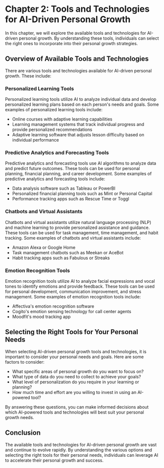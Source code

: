 Chapter 2: Tools and Technologies for AI-Driven Personal Growth
===============================================================

In this chapter, we will explore the available tools and technologies for AI-driven personal growth. By understanding these tools, individuals can select the right ones to incorporate into their personal growth strategies.

Overview of Available Tools and Technologies
--------------------------------------------

There are various tools and technologies available for AI-driven personal growth. These include:

### Personalized Learning Tools

Personalized learning tools utilize AI to analyze individual data and develop personalized learning plans based on each person's needs and goals. Some examples of personalized learning tools include:

* Online courses with adaptive learning capabilities
* Learning management systems that track individual progress and provide personalized recommendations
* Adaptive learning software that adjusts lesson difficulty based on individual performance

### Predictive Analytics and Forecasting Tools

Predictive analytics and forecasting tools use AI algorithms to analyze data and predict future outcomes. These tools can be used for personal planning, financial planning, and career development. Some examples of predictive analytics and forecasting tools include:

* Data analysis software such as Tableau or PowerBI
* Personalized financial planning tools such as Mint or Personal Capital
* Performance tracking apps such as Rescue Time or Toggl

### Chatbots and Virtual Assistants

Chatbots and virtual assistants utilize natural language processing (NLP) and machine learning to provide personalized assistance and guidance. These tools can be used for task management, time management, and habit tracking. Some examples of chatbots and virtual assistants include:

* Amazon Alexa or Google Home
* Task management chatbots such as Meekan or AceBot
* Habit tracking apps such as Fabulous or Streaks

### Emotion Recognition Tools

Emotion recognition tools utilize AI to analyze facial expressions and vocal tones to identify emotions and provide feedback. These tools can be used for personal development, communication improvement, and stress management. Some examples of emotion recognition tools include:

* Affectiva's emotion recognition software
* Cogito's emotion sensing technology for call center agents
* Moodfit's mood tracking app

Selecting the Right Tools for Your Personal Needs
-------------------------------------------------

When selecting AI-driven personal growth tools and technologies, it is important to consider your personal needs and goals. Here are some factors to consider:

* What specific areas of personal growth do you want to focus on?
* What type of data do you need to collect to achieve your goals?
* What level of personalization do you require in your learning or planning?
* How much time and effort are you willing to invest in using an AI-powered tool?

By answering these questions, you can make informed decisions about which AI-powered tools and technologies will best suit your personal growth needs.

Conclusion
----------

The available tools and technologies for AI-driven personal growth are vast and continue to evolve rapidly. By understanding the various options and selecting the right tools for their personal needs, individuals can leverage AI to accelerate their personal growth and success.
